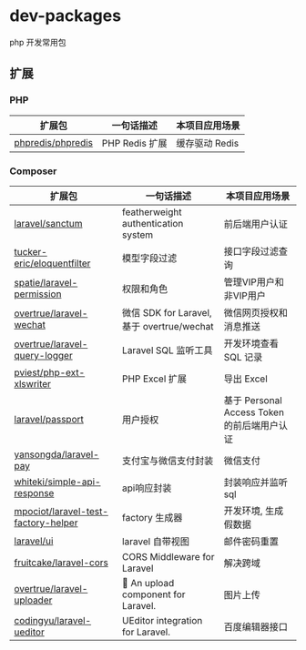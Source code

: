 # dev-packages
php 开发常用包

## 扩展
### PHP
| **扩展包** | **一句话描述** | **本项目应用场景** |
| ---- | ---- | ---- | 
| [phpredis/phpredis](https://github.com/phpredis/phpredis) | PHP Redis 扩展 | 缓存驱动 Redis |

### Composer
| **扩展包** | **一句话描述** | **本项目应用场景** |
| ---- | ---- | ---- | 
| [laravel/sanctum](https://github.com/laravel/sanctum) | featherweight authentication system | 前后端用户认证 |
| [tucker-eric/eloquentfilter](https://github.com/tucker-eric/eloquentfilter) | 模型字段过滤 | 接口字段过滤查询 |
| [spatie/laravel-permission](https://github.com/spatie/laravel-permission) | 权限和角色 | 管理VIP用户和非VIP用户 |
| [overtrue/laravel-wechat](https://github.com/overtrue/laravel-wechat) | 微信 SDK for Laravel, 基于 overtrue/wechat | 微信网页授权和消息推送 |
| [overtrue/laravel-query-logger](https://github.com/overtrue/laravel-query-logger) | Laravel SQL 监听工具 | 开发环境查看 SQL 记录 |
| [pviest/php-ext-xlswriter](https://github.com/viest/php-ext-xlswriter) | PHP Excel 扩展 | 导出 Excel |
| [laravel/passport](https://github.com/laravel/passport) | 用户授权 | 基于 Personal Access Token 的前后端用户认证 |
| [yansongda/laravel-pay](https://github.com/yansongda/laravel-pay) | 支付宝与微信支付封装 | 微信支付 |
| [whiteki/simple-api-response](https://github.com/WhiteKingdom/simple-api-response) | api响应封装 | 封装响应并监听sql |
| [mpociot/laravel-test-factory-helper](https://github.com/mpociot/laravel-test-factory-helper) | factory 生成器 | 开发环境, 生成假数据 |
| [laravel/ui](https://github.com/laravel/ui) | laravel 自带视图 | 邮件密码重置 |
| [fruitcake/laravel-cors](https://github.com/fruitcake/laravel-cors) | CORS Middleware for Laravel | 解决跨域 |
| [overtrue/laravel-uploader](https://github.com/overtrue/laravel-uploader) | 🌴 An upload component for Laravel. | 图片上传 |
| [codingyu/laravel-ueditor](https://github.com/codingyu/laravel-ueditor) | UEditor integration for Laravel. | 百度编辑器接口 |
